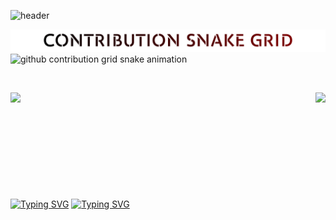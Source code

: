 
![header](https://capsule-render.vercel.app/api?type=waving&color=0:ff0000,100:004bc4&fontColor=FFFFFF&height=256&section=header&text=Hello%20World!&fontSize=75&animation=fadeIn&fontAlignY=38&desc=Welcome%20to%20my%20GitHub%20profile!%20Put%20stars,%20fork%20and%20contribute!&descAlignY=51&descAlign=62)

<!-- TEXT: CONTRIBURION SNAKE GRID-->
<picture>
 <source media="(prefers-color-scheme: dark)" srcset="SnakeGridWG.png" />
  
 <source media="(prefers-color-scheme: light)" srcset="SnakeGrid3.png" />

 <img alt="github contribution grid snake animation"  src="SnakeGrid3.png" /> 
</picture>


<!-- DYNAMIC: CONTRIBURION SNAKE GRID-->
<picture>
  <source media="(prefers-color-scheme: dark)" srcset="https://github.com/UniverTime/MySelf/blob/output/github-contribution-grid-snake-dark.svg" />
  
  <source media="(prefers-color-scheme: light)" srcset="https://github.com/UniverTime/MySelf/blob/output/github-contribution-grid-snake.svg" />
 
  <img alt="github contribution grid snake animation" src="https://raw.githubusercontent.com/UniverTime/MySelf/output/github-contribution-grid-snake.svg" />
</picture> 

<!-- [![GitHub stats](https://github-readme-stats.vercel.app/api?username=UniverTime&show_icons=true&bg_color=DEG,000000,800000&text_color=FFFFFF&border_radius=14&ring_color=79ff97&title_color=FFFFFF&icon_color=79ff97)](https://github.com/anuraghazra/github-readme-stats) -->

<!-- [![Top Langs](https://github-readme-stats.vercel.app/api/top-langs/?username=UniverTime&langs_count=10&bg_color=DEG,000000,800000&text_color=FFFFFF&border_radius=14&title_color=FFFFFF)](https://github.com/anuraghazra/github-readme-stats)\ -->
\
<a href="https://github.com/anuraghazra/github-readme-stats">
  
  <img align="left" src="https://github-readme-stats.vercel.app/api?username=UniverTime&show_icons=true&bg_color=DEG,000000,800000&text_color=FFFFFF&border_radius=14&ring_color=79ff97&title_color=FFFFFF&icon_color=79ff97" />

</a>

<a href="https://github.com/anuraghazra/github-readme-stats">
  
  <img align="right" src="https://github-readme-stats.vercel.app/api/top-langs/?username=UniverTime&langs_count=10&bg_color=DEG,000000,800000&text_color=FFFFFF&border_radius=14&title_color=FFFFFF" />

</a>

\
\
\
\
\
\
\
\
\
\
[![Typing SVG](https://readme-typing-svg.herokuapp.com?font=Fira+Code&pause=2000&color=800000&center=true&vCenter=true&multiline=true&width=500&lines=I+am+formatting+your+disk!+See+you+soon!#gh-light-mode-only)](https://git.io/typing-svg#gh-light-mode-only)
[![Typing SVG](https://readme-typing-svg.herokuapp.com?font=Fira+Code&pause=2000&color=79FF97&center=true&vCenter=true&multiline=true&width=500&lines=I+am+formatting+your+disk!+See+you+soon!#gh-dark-mode-only)](https://git.io/typing-svg#gh-dark-mode-only)
